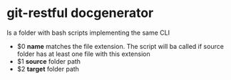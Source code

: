 # git-restful docgenerator
Is a folder with bash scripts implementing the same CLI

* $0 **name**  matches the file extension. The script will ba called if source folder has at least one file with this extension
* $1 **source** folder path
* $2 **target** folder path 
